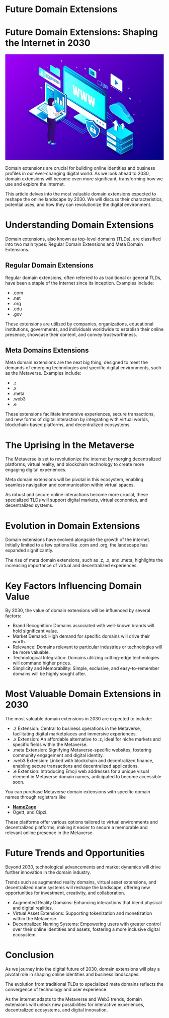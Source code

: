# Future Domain Extensions

# Future Domain Extensions: Shaping the Internet in 2030
![future domain extensions](abstract-creative-website-hosting-illustration_23-2149238127.jpg)

Domain extensions are crucial for building online identities and business profiles in our ever-changing digital world. As we look ahead to 2030, domain extensions will become even more significant, transforming how we use and explore the Internet.

This article delves into the most valuable domain extensions expected to reshape the online landscape by 2030. We will discuss their characteristics, potential uses, and how they can revolutionize the digital environment.

# Understanding Domain Extensions
Domain extensions, also known as top-level domains (TLDs), are classified into two main types: Regular Domain Extensions and Meta Domain Extensions.

## Regular Domain Extensions
Regular domain extensions, often referred to as traditional or general TLDs, have been a staple of the Internet since its inception. Examples include:

* .com
* .net
* .org
* .edu
* .gov
  
These extensions are utilized by companies, organizations, educational institutions, governments, and individuals worldwide to establish their online presence, showcase their content, and convey trustworthiness.

##  Meta Domains Extensions
Meta domain extensions are the next big thing, designed to meet the demands of emerging technologies and specific digital environments, such as the Metaverse. Examples include:

* .z
* .x
* .meta
* .web3
* .e
  
These extensions facilitate immersive experiences, secure transactions, and new forms of digital interaction by integrating with virtual worlds, blockchain-based platforms, and decentralized ecosystems.

# The Uprising in the Metaverse
The Metaverse is set to revolutionize the internet by merging decentralized platforms, virtual reality, and blockchain technology to create more engaging digital experiences.

Meta domain extensions will be pivotal in this ecosystem, enabling seamless navigation and communication within virtual spaces. 

As robust and secure online interactions become more crucial, these specialized TLDs will support digital markets, virtual economies, and decentralized systems.

# Evolution in Domain Extensions
Domain extensions have evolved alongside the growth of the internet. Initially limited to a few options like .com and .org, the landscape has expanded significantly. 

The rise of meta domain extensions, such as .z, .x, and .meta, highlights the increasing importance of virtual and decentralized experiences.

# Key Factors Influencing Domain Value
By 2030, the value of domain extensions will be influenced by several factors:

* Brand Recognition: Domains associated with well-known brands will hold significant value.
* Market Demand: High demand for specific domains will drive their worth.
* Relevance: Domains relevant to particular industries or technologies will be more valuable.
* Technological Integration: Domains utilizing cutting-edge technologies will command higher prices.
* Simplicity and Memorability: Simple, exclusive, and easy-to-remember domains will be highly sought after.
  
# Most Valuable Domain Extensions in 2030
The most valuable domain extensions in 2030 are expected to include:

* .z Extension: Central to business operations in the Metaverse, facilitating digital marketplaces and immersive experiences.
* .x Extension: An affordable alternative to .z, ideal for niche markets and specific fields within the Metaverse.
* .meta Extension: Signifying Metaverse-specific websites, fostering community engagement and digital identity.
* .web3 Extension: Linked with blockchain and decentralized finance, enabling secure transactions and decentralized applications.
* .e Extension: Introducing Emoji web addresses for a unique visual element in Metaverse domain names, anticipated to become accessible soon.
  
You can purchase Metaverse domain extensions with specific domain names through registrars like 

* **[NameZage](https://namezage.com/affliate/1kagpsd8ulgggcs)**
* Ogett, and Cipzi. 

These platforms offer various options tailored to virtual environments and decentralized platforms, making it easier to secure a memorable and relevant online presence in the Metaverse.

# Future Trends and Opportunities
Beyond 2030, technological advancements and market dynamics will drive further innovation in the domain industry. 

Trends such as augmented reality domains, virtual asset extensions, and decentralized name systems will reshape the landscape, offering new opportunities for investment, creativity, and collaboration.

* Augmented Reality Domains: Enhancing interactions that blend physical and digital realities.
* Virtual Asset Extensions: Supporting tokenization and monetization within the Metaverse.
* Decentralized Naming Systems: Empowering users with greater control over their online identities and assets, fostering a more inclusive digital ecosystem.
  
# Conclusion
As we journey into the digital future of 2030, domain extensions will play a pivotal role in shaping online identities and business landscapes. 

The evolution from traditional TLDs to specialized meta domains reflects the convergence of technology and user experience. 

As the internet adapts to the Metaverse and Web3 trends, domain extensions will unlock new possibilities for interactive experiences, decentralized ecosystems, and digital innovation.


